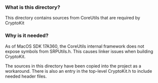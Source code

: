 ###  What is this directory?
This directory contains sources from CoreUtils that are required by CryptoKit

###  Why is it needed?
As of MacOS SDK 17A360, the CoreUtils internal framework does not expose symbols from SRPUtils.h.
This causes linker issues when building CryptoKit.

The sources in this directory have been copied into the project as a workaround.  There is also an entry in
the top-level CryptoKit.h to include needed header files.
